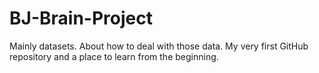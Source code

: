 # BJ-Brain-Project
Mainly datasets. About how to deal with those data. My very first GitHub repository and a place to learn from the beginning.
